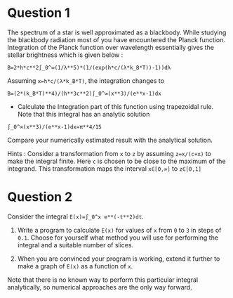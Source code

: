 # Question 1
The spectrum of a star is well approximated as a blackbody. While studying the blackbody radiation most of you have encountered the Planck function. Integration of the Planck function over wavelength essentially gives the stellar brightness which is given below :

`B=2*h*c**2∫_0^∞(1/λ**5)*(1/(exp(h*c/(λ*k_B*T))-1))dλ`

Assuming `x=h*c/(λ*k_B*T)`, the integration changes to

`B=(2*(k_B*T)**4)/(h**3c**2)∫_0^∞(x**3)/(e**x-1)dx`

- Calculate the Integration part of this function using trapezoidal rule. Note that this integral has an analytic solution

`∫_0^∞(x**3)/(e**x-1)dx=π**4/15`

Compare your numerically estimated result with the analytical solution.

Hints : Consider a transformation from `x` to `z` by assuming `z=x/(c+x)` to make the integral finite. Here `c` is chosen to be close to the maximum of the integrand. This transformation maps the interval `x∈[0,∞]` to `z∈[0,1]`

# Question 2
Consider the integral 
`E(x)=∫_0^x e**(-t**2)dt`.

1. Write a program to calculate `E(x)` for values of `x` from `0` to `3` in steps of `0.1`. Choose for yourself what method you will use for performing the integral and a suitable number of slices.

2. When you are convinced your program is working, extend it further to make a graph of `E(x)` as a function of `x`.

Note that there is no known way to perform this particular integral analytically, so numerical approaches are the only way forward.
